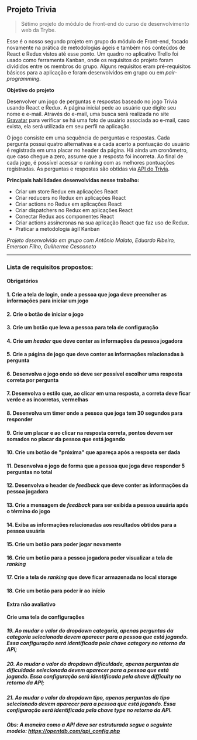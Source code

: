 ## Projeto Trivia

> Sétimo projeto do módulo de Front-end do curso de desenvolvimento web da Trybe.

Esse é o nosso segundo projeto em grupo do módulo de Front-end, focado novamente na prática de metodologias ágeis e também nos conteúdos de React e Redux vistos até esse ponto.
Um quadro no aplicativo Trello foi usado como ferramenta Kanban, onde os requisitos do projeto foram divididos entre os membros do grupo.
Alguns requisitos eram pré-requisitos básicos para a aplicação e foram desenvolvidos em grupo ou em *pair-programming*.

**Objetivo do projeto**

Desenvolver um jogo de perguntas e respostas baseado no jogo Trivia usando React e Redux.
A página inicial pede ao usuário que digite seu nome e e-mail. Através do e-mail, uma busca será realizada no site [Gravatar](https://pt.gravatar.com/) para verificar se há uma foto de usuário associada ao e-mail, caso exista, ela será utilizada em seu perfil na aplicação.

O jogo consiste em uma sequência de perguntas e respostas. Cada pergunta possui quatro alternativas e a cada acerto a pontuação do usuário é registrada em uma placar no header da página. Há ainda um cronômetro, que caso chegue a zero, assume que a resposta foi incorreta.
Ao final de cada jogo, é possível acessar o ranking com as melhores pontuações registradas.
As perguntas e respostas são obtidas via [API do Trivia](https://opentdb.com/api_config.php).

**Principais habilidades desenvolvidas nesse trabalho:**

  - Criar um store Redux em aplicações React
  - Criar reducers no Redux em aplicações React
  - Criar actions no Redux em aplicações React
  - Criar dispatchers no Redux em aplicações React
  - Conectar Redux aos componentes React
  - Criar actions assíncronas na sua aplicação React que faz uso de Redux.
  - Praticar a metodologia ágil Kanban

*Projeto desenvolvido em grupo com Antônio Malato, Eduardo Ribeiro, Emerson Filho, Guilherme Cesconeto*

---

### Lista de requisitos propostos:

#### Obrigatórios

#### 1. Crie a tela de login, onde a pessoa que joga deve preencher as informações para iniciar um jogo
#### 2. Crie o botão de iniciar o jogo
#### 3. Crie um botão que leva a pessoa para tela de configuração
#### 4. Crie um _header_ que deve conter as informações da pessoa jogadora
#### 5. Crie a página de jogo que deve conter as informações relacionadas à pergunta
#### 6. Desenvolva o jogo onde só deve ser possível escolher uma resposta correta por pergunta
#### 7. Desenvolva o estilo que, ao clicar em uma resposta, a correta deve ficar verde e as incorretas, vermelhas
#### 8. Desenvolva um timer onde a pessoa que joga tem 30 segundos para responder
#### 9. Crie um placar e ao clicar na resposta correta, pontos devem ser somados no placar da pessoa que está jogando
#### 10. Crie um botão de "próxima" que apareça após a resposta ser dada
#### 11. Desenvolva o jogo de forma que a pessoa que joga deve responder 5 perguntas no total
#### 12. Desenvolva o header de _feedback_ que deve conter as informações da pessoa jogadora
#### 13. Crie a mensagem de _feedback_ para ser exibida a pessoa usuária após o término do jogo
#### 14. Exiba as informações relacionadas aos resultados obtidos para a pessoa usuária
#### 15. Crie um botão para poder jogar novamente
#### 16. Crie um botão para a pessoa jogadora poder visualizar a tela de _ranking_
#### 17. Crie a tela de _ranking_ que deve ficar armazenada no local storage
#### 18. Crie um botão para poder ir ao início

#### Extra não avaliativo

**Crie uma tela de configurações**

##### 19. Ao mudar o valor do dropdown categoria, apenas perguntas da categoria selecionada devem aparecer para a pessoa que está jogando. Essa configuração será identificada pela chave category no retorno da API;

##### 20. Ao mudar o valor do dropdown dificuldade, apenas perguntas da dificuldade selecionada devem aparecer para a pessoa que está jogando. Essa configuração será identificada pela chave difficulty no retorno da API;

##### 21. Ao mudar o valor do dropdown tipo, apenas perguntas do tipo selecionado devem aparecer para a pessoa que está jogando. Essa configuração será identificada pela chave type no retorno da API.

***Obs: A maneira como a API deve ser estruturada segue o seguinte modelo: https://opentdb.com/api_config.php***
